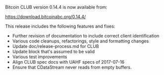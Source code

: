 Bitcoin CLUB version 0.14.4 is now available from:

  <https://download.bitcoinabc.org/0.14.4/>

This release includes the following features and fixes:

- Further revision of documentation to include correct client identification
- Various code cleanups, refactorings, style and formatting changes
- Update doc/release-process.md for CLUB
- Update block that's assumed to be valid
- Various test improvements
- Align CLUB spec docs with UAHF specs of 2017-07-16
- Ensure that CDataStream never reads from empty buffers.
